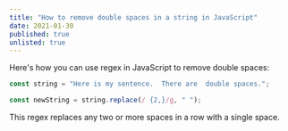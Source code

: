 ```yaml
---
title: "How to remove double spaces in a string in JavaScript"
date: 2021-01-30
published: true
unlisted: true
---
```


Here's how you can use regex in JavaScript to remove double spaces:

```javascript
const string = "Here is my sentence.  There are  double spaces.";

const newString = string.replace(/ {2,}/g, " ");
```

This regex replaces any two or more spaces in a row with a single space.
